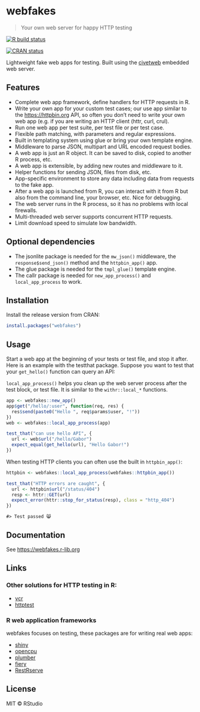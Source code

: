 
<!-- README.md is generated from README.Rmd. Please edit that file -->

# webfakes

> Your own web server for happy HTTP testing

<!-- badges: start -->

[![R build
status](https://github.com/r-lib/webfakes/workflows/R-CMD-check/badge.svg)](https://github.com/r-lib/webfakes/actions)

[![CRAN
status](https://www.r-pkg.org/badges/version/webfakes)](https://CRAN.R-project.org/package=webfakes)

<!-- badges: end -->

Lightweight fake web apps for testing. Built using the
[civetweb](https://github.com/civetweb/civetweb) embedded web server.

## Features

  - Complete web app framework, define handlers for HTTP requests in R.
  - Write your own app for your custom test cases; our use app similar
    to the <https://httpbin.org> API, so often you don’t need to write
    your own web app (e.g. if you are writing an HTTP client (httr,
    curl, crul).
  - Run one web app per test suite, per test file or per test case.
  - Flexible path matching, with parameters and regular expressions.
  - Built in templating system using glue or bring your own template
    engine.
  - Middleware to parse JSON, multipart and URL encoded request bodies.
  - A web app is just an R object. It can be saved to disk, copied to
    another R process, etc.
  - A web app is extensible, by adding new routes and middleware to it.
  - Helper functions for sending JSON, files from disk, etc.
  - App-specific environment to store any data including data from
    requests to the fake app.
  - After a web app is launched from R, you can interact with it from R
    but also from the command line, your browser, etc. Nice for
    debugging.
  - The web server runs in the R process, so it has no problems with
    local firewalls.
  - Multi-threaded web server supports concurrent HTTP requests.
  - Limit download speed to simulate low bandwidth.

## Optional dependencies

  - The jsonlite package is needed for the `mw_json()` middleware, the
    `response$send_json()` method and the `httpbin_app()` app.
  - The glue package is needed for the `tmpl_glue()` template engine.
  - The callr package is needed for `new_app_process()` and
    `local_app_process` to work.

## Installation

Install the release version from CRAN:

``` r
install.packages("webfakes")
```

## Usage

Start a web app at the beginning of your tests or test file, and stop it
after. Here is an example with the testthat package. Suppose you want to
test that your `get_hello()` function can query an API:

`local_app_process()` helps you clean up the web server process after
the test block, or test file. It is similar to the `withr::local_*`
functions.

``` r
app <- webfakes::new_app()
app$get("/hello/:user", function(req, res) {
  res$send(paste0("Hello ", req$params$user, "!"))
})
web <- webfakes::local_app_process(app)

test_that("can use hello API", {
  url <- web$url("/hello/Gabor")
  expect_equal(get_hello(url), "Hello Gabor!")
})
```

When testing HTTP clients you can often use the built in
`httpbin_app()`:

``` r
httpbin <- webfakes::local_app_process(webfakes::httpbin_app())
```

``` r
test_that("HTTP errors are caught", {
  url <- httpbin$url("/status/404")
  resp <- httr::GET(url)
  expect_error(httr::stop_for_status(resp), class = "http_404")
})
```

    #> Test passed 😸

## Documentation

See <https://webfakes.r-lib.org>

## Links

### Other solutions for HTTP testing in R:

  - [vcr](https://github.com/ropensci/vcr)
  - [httptest](https://github.com/nealrichardson/httptest)

### R web application frameworks

webfakes focuses on testing, these packages are for writing real web
apps:

  - [shiny](https://github.com/rstudio/shiny)
  - [opencpu](https://www.opencpu.org/)
  - [plumber](https://github.com/rstudio/plumber)
  - [fiery](https://github.com/thomasp85/fiery)
  - [RestRserve](https://github.com/rexyai/RestRserve)

## License

MIT © RStudio
